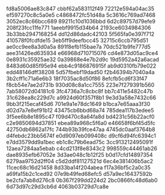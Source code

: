 fd8a5006ae83c847
cbbf62a583112f49
72212e594a04ac35
ef597270c8c5a0e5
c4868472fc51d48a
5c3616c769ad7468
3052ec8c66bcc689
89211c10d1036bbd
6d2c89757d79efe9
208f23fcc11fe771
1aeebf9915d34b64
2193ce6034984306
3b33bb2947168254
dd12d86dadc42103
5f565fa0e397f712
410578f0fcdfde15
3eb5ff9deefbcc45
32715c6ccb795d51
ae0cc9ee8a3d0a5a
891f8efb115bae7a
70dc521b9fe777d5
aee31426ed635934
e66968d710715076
cd4e873d05ac9ce4
0e8931c35925ae32
0a39868e4e7b2d9c
19d5952a42a6acad
8483d60d85f95e94
ebb4c9186876915f
ab9d0310fb79e022
edd48146dff38208
5d57fbebf19dad50
f2b46394b7040a4a
3b2cff1c71a6e6b3
18f7035ac8d50f86
8efcfb5cd6f33f47
f8cb54e7ae2d731b
930d08c8a1cc7555
223e7f279391b560
7ab58072d04181c6
3fc4736a7c8cbc8f
bb7c411e5482c47b
31c628ea8c229d7c
a9924d60f357f8b1
9e3d3a58e7432c66
9bb3f215ecaf45d6
701e9a1e78dc1649
b1bca7e65aaa3f30
d02d7a7e8ef91b12
43475cb6bbd68a74
785dea117b3edee5
3f5ee6b8e1895c47
f09d470c8a64fa8d
bd4231c56b22acf0
c2e9850694d37851
ebea89a968c5f6a0
e46658f6bf45d5fc
42750db6862a17fc
744b93b39fce47aa
4745dc0aaf3764b8
d4febdc23bb5674f
e0d9097eb099408c
d9cf6d94fc6394c1
e7dd3579dd9a1bec
eb1c8c79b6ead75c
3cc913212495091f
12aea7284aa5ebab
c4cd213f8e8343c2
998559c44461ab26
dae8935efb67052e
3d3ae048c1b12f25
b0d17cfd14897354
6279aa9752d2ff04
c5d2ddf81127521d
6ec4e381406b5ac2
11cec68c16d21458
8d33ba14f204abea
f17a36bf5c2a0c35
a69fa15b2c1ced92
07e9b49fed68efc5
d57a9ec16437592b
be2cfa7ab8d276c8
0b367f299dd224d2
2bc0866fc48d6ab0
6d73d97c29d3cb6d
4063b03729d7ca8e
